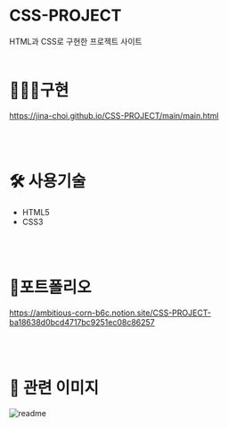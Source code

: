 # CSS-PROJECT
 HTML과 CSS로 구현한 프로젝트 사이트
 <br/>
<br/>
 
 # 👩🏻‍💻구현
 https://jina-choi.github.io/CSS-PROJECT/main/main.html

<br/>
<br/>

# 🛠 사용기술
- HTML5
- CSS3

<br/>
<br/>

# 📖포트폴리오
https://ambitious-corn-b6c.notion.site/CSS-PROJECT-ba18638d0bcd4717bc9251ec08c86257

<br/>
<br/>

# 🙂 관련 이미지
![readme](https://user-images.githubusercontent.com/54574730/195828662-6a7698ed-83f7-4ec4-9af4-b8e52a44f6d7.PNG)
